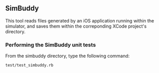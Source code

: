## SimBuddy

This tool reads files generated by an iOS application running within the simulator,
and saves them within the correponding XCode project's directory.

### Performing the SimBuddy unit tests
From the simbuddy directory, type the following command:

    test/test_simbuddy.rb
